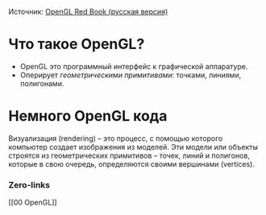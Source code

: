 Источник: [OpenGL Red Book (русская версия)](https://www.hardforum.ru/download/RedBook.pdf)

# Что такое OpenGL?
- OpenGL это программный интерфейс к графической аппаратуре.
- Оперирует *геометрическими примитивами*: точками, линиями, полигонами.

# Немного OpenGL кода
Визуализация (rendering) – это процесс, с помощью которого компьютер создает
изображения из моделей. Эти модели или объекты строятся из геометрических
примитивов – точек, линий и полигонов, которые в свою очередь, определяются своими вершинами (vertices).

### Zero-links
[[00 OpenGL]]